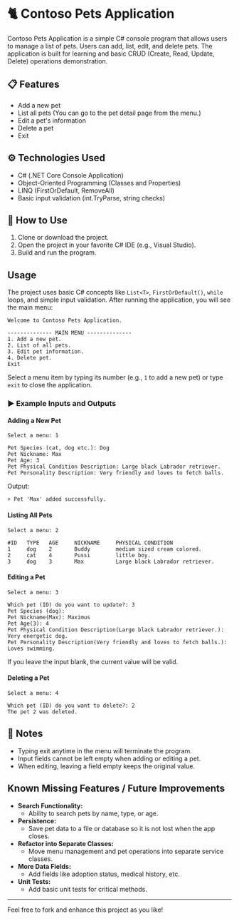 # 🐈 Contoso Pets Application

Contoso Pets Application is a simple C# console program that allows users to manage a list of pets. Users can add, list, edit, and delete pets. The application is built for learning and basic CRUD (Create, Read, Update, Delete) operations demonstration.

## 📋 Features

- Add a new pet
- List all pets (You can go to the pet detail page from the menu.)
- Edit a pet's information
- Delete a pet
- Exit

## ⚙ Technologies Used

- C# (.NET Core Console Application)
- Object-Oriented Programming (Classes and Properties)
- LINQ (FirstOrDefault, RemoveAll)
- Basic input validation (int.TryParse, string checks)

## 🚀 How to Use

1. Clone or download the project.
2. Open the project in your favorite C# IDE (e.g., Visual Studio).
3. Build and run the program.

## Usage

The project uses basic C# concepts like `List<T>`, `FirstOrDefault()`, `while` loops, and simple input validation.
After running the application, you will see the main menu:

```
Welcome to Contoso Pets Application.

-------------- MAIN MENU --------------
1. Add a new pet.
2. List of all pets.
3. Edit pet information.
4. Delete pet.
Exit
```

Select a menu item by typing its number (e.g., `1` to add a new pet) or type `exit` to close the application.

### ▶ Example Inputs and Outputs

#### Adding a New Pet

```
Select a menu: 1

Pet Species (cat, dog etc.): Dog
Pet Nickname: Max
Pet Age: 3
Pet Physical Condition Description: Large black Labrador retriever.
Pet Personality Description: Very friendly and loves to fetch balls.

```

Output:

```
+ Pet 'Max' added successfully.
```

#### Listing All Pets

```
Select a menu: 2

#ID	  TYPE	 AGE	 NICKNAME	  PHYSICAL CONDITION
1	  dog	 2	     Buddy		  medium sized cream colored.
2	  cat	 4	     Pussi		  little boy.
3	  dog	 3	     Max		  Large black Labrador retriever.
```

#### Editing a Pet

```
Select a menu: 3

Which pet (ID) do you want to update?: 3
Pet Species (dog):
Pet Nickname(Max): Maximus
Pet Age(3): 4
Pet Physical Condition Description(Large black Labrador retriever.): Very energetic dog.
Pet Personality Description(Very friendly and loves to fetch balls.): Loves swimming.
```

If you leave the input blank, the current value will be valid.

#### Deleting a Pet

```
Select a menu: 4

Which pet (ID) do you want to delete?: 2
The pet 2 was deleted.
```

## 📌 Notes

- Typing exit anytime in the menu will terminate the program.
- Input fields cannot be left empty when adding or editing a pet.
- When editing, leaving a field empty keeps the original value.

## Known Missing Features / Future Improvements

- **Search Functionality:**
  - Ability to search pets by name, type, or age.
- **Persistence:**
  - Save pet data to a file or database so it is not lost when the app closes.
- **Refactor into Separate Classes:**
  - Move menu management and pet operations into separate service classes.
- **More Data Fields:**
  - Add fields like adoption status, medical history, etc.
- **Unit Tests:**
  - Add basic unit tests for critical methods.

---

Feel free to fork and enhance this project as you like!
